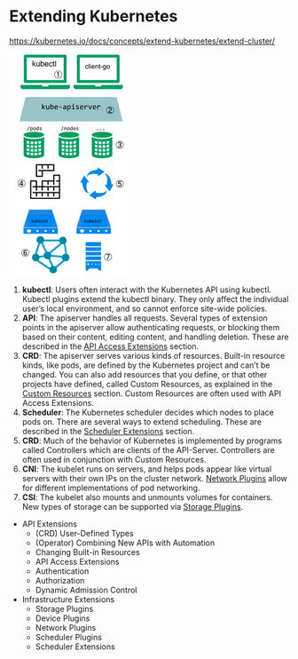 # Extending Kubernetes

https://kubernetes.io/docs/concepts/extend-kubernetes/extend-cluster/

![extension-point](assets/extension-point.png)

1. **kubectl**: Users often interact with the Kubernetes API using kubectl. Kubectl plugins extend the kubectl binary. They only affect the individual user’s local environment, and so cannot enforce site-wide policies.
2. **API**: The apiserver handles all requests. Several types of extension points in the apiserver allow authenticating requests, or blocking them based on their content, editing content, and handling deletion. These are described in the [API Access Extensions](https://kubernetes.io/docs/concepts/overview/extending#api-access-extensions) section.
3. **CRD**: The apiserver serves various kinds of resources. Built-in resource kinds, like pods, are defined by the Kubernetes project and can’t be changed. You can also add resources that you define, or that other projects have defined, called Custom Resources, as explained in the [Custom Resources](https://kubernetes.io/docs/concepts/overview/extending#user-defined-types) section. Custom Resources are often used with API Access Extensions.
4. **Scheduler**: The Kubernetes scheduler decides which nodes to place pods on. There are several ways to extend scheduling. These are described in the [Scheduler Extensions](https://kubernetes.io/docs/concepts/overview/extending#scheduler-extensions) section.
5. **CRD**: Much of the behavior of Kubernetes is implemented by programs called Controllers which are clients of the API-Server. Controllers are often used in conjunction with Custom Resources.
6. **CNI**: The kubelet runs on servers, and helps pods appear like virtual servers with their own IPs on the cluster network. [Network Plugins](https://kubernetes.io/docs/concepts/overview/extending#network-plugins) allow for different implementations of pod networking.
7. **CSI**: The kubelet also mounts and unmounts volumes for containers. New types of storage can be supported via [Storage Plugins](https://kubernetes.io/docs/concepts/overview/extending#storage-plugins).

- API Extensions
  - (CRD) User-Defined Types
  - (Operator) Combining New APIs with Automation
  - Changing Built-in Resources
  - API Access Extensions
  - Authentication
  - Authorization
  - Dynamic Admission Control
- Infrastructure Extensions
  - Storage Plugins
  - Device Plugins
  - Network Plugins
  - Scheduler Plugins
  - Scheduler Extensions
